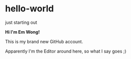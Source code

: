 # hello-world
just starting out 

**Hi I'm Em Wong!**

This is my brand new GitHub account. 

Apparently I'm the Editor around here, so what I say goes ;)
